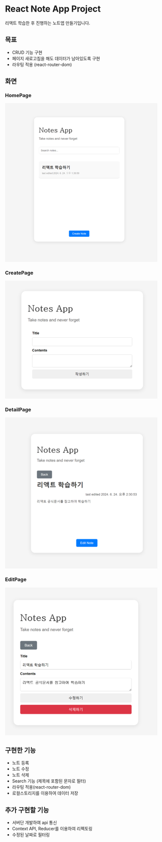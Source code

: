 # React Note App Project
리액트 학습한 후 진행하는 노트앱 만들기입니다.

## 목표
- CRUD 기능 구현
- 페이지 새로고침을 해도 데이터가 남아있도록 구현
- 라우팅 적용 (react-router-dom)

## 화면
### HomePage
![preview01](./readme_image/note-01.png)

### CreatePage
![preview02](./readme_image/note-02.png)

### DetailPage
![preview03](./readme_image/note-03.png)

### EditPage
![preview04](./readme_image/note-04.png)

## 구현한 기능
- 노트 등록
- 노트 수정
- 노트 삭제
- Search 기능 (제목에 포함된 문자로 필터)
- 라우팅 적용(react-router-dom) 
- 로컬스토리지를 이용하여 데이터 저장

## 추가 구현할 기능
- 서버단 개발하여 api 통신
- Context API, Reducer를 이용하여 리펙토링
- 수정된 날짜로 필터링